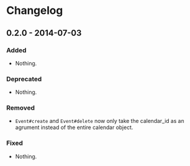 # Changelog

## 0.2.0 - 2014-07-03

### Added
- Nothing.

### Deprecated
- Nothing.

### Removed
- `Event#create` and `Event#delete` now only take the calendar_id as an agrument instead of the entire calendar object.

### Fixed
- Nothing.
